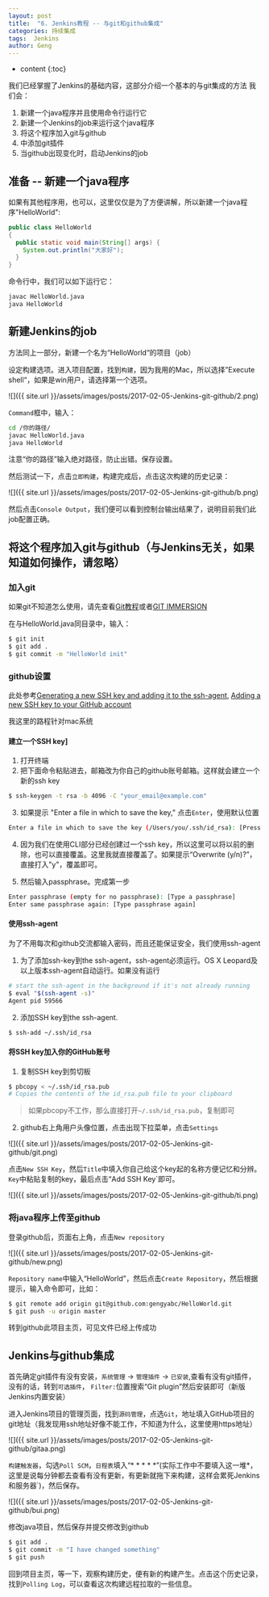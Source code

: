 ```yaml
---
layout: post
title:  "6. Jenkins教程 -- 与git和github集成"
categories: 持续集成
tags:  Jenkins
author: Geng
---
```


* content
{:toc}

我们已经掌握了Jenkins的基础内容，这部分介绍一个基本的与git集成的方法
我们会：
1. 新建一个java程序并且使用命令行运行它
2. 新建一个Jenkins的job来运行这个java程序
3. 将这个程序加入git与github
4. 中添加git插件
5. 当github出现变化时，启动Jenkins的job




## 准备 -- 新建一个java程序
如果有其他程序用，也可以，这里仅仅是为了方便讲解，所以新建一个java程序"HelloWorld":

```java
public class HelloWorld
{
  public static void main(String[] args) {
    System.out.println("大家好");
  }
}
```
命令行中，我们可以如下运行它：

```bash
javac HelloWorld.java 
java HelloWorld 
```

## 新建Jenkins的job
方法同上一部分，新建一个名为“HelloWorld“的项目（job）

设定构建选项。进入项目配置，找到`构建`，因为我用的Mac，所以选择”Execute shell“，如果是win用户，请选择第一个选项。

![]({{ site.url }}/assets/images/posts/2017-02-05-Jenkins-git-github/2.png)

`Command`框中，输入：

```bash
cd /你的路径/
javac HelloWorld.java 
java HelloWorld 
```
注意“你的路径”输入绝对路径，防止出错。保存设置。

然后测试一下，点击`立即构建`，构建完成后，点击这次构建的历史记录：

![]({{ site.url }}/assets/images/posts/2017-02-05-Jenkins-git-github/b.png)

然后点击`Console Output`，我们便可以看到控制台输出结果了，说明目前我们此job配置正确。

## 将这个程序加入git与github（与Jenkins无关，如果知道如何操作，请忽略）
### 加入git
如果git不知道怎么使用，请先查看[Git教程](http://www.liaoxuefeng.com/wiki/0013739516305929606dd18361248578c67b8067c8c017b000)或者[GIT IMMERSION](http://gitimmersion.com/)

在与HelloWorld.java同目录中，输入：
```bash
$ git init
$ git add .
$ git commit -m "HelloWorld init"
```
### github设置
此处参考[Generating a new SSH key and adding it to the ssh-agent](https://help.github.com/articles/generating-a-new-ssh-key-and-adding-it-to-the-ssh-agent/#generating-a-new-ssh-key), [Adding a new SSH key to your GitHub account](https://help.github.com/articles/adding-a-new-ssh-key-to-your-github-account/)

我这里的路程针对mac系统
#### 建立一个SSH key]
1. 打开终端
2. 把下面命令粘贴进去，邮箱改为你自己的github账号邮箱。这样就会建立一个新的ssh key
```bash
$ ssh-keygen -t rsa -b 4096 -C "your_email@example.com"
```

3. 如果提示 "Enter a file in which to save the key," 点击`Enter`，使用默认位置 
```bash
Enter a file in which to save the key (/Users/you/.ssh/id_rsa): [Press enter]
```

4. 因为我们在使用CLI部分已经创建过一个ssh key，所以这里可以将以前的删除，也可以直接覆盖。这里我就直接覆盖了。如果提示“Overwrite (y/n)?”，直接打入"y"，覆盖即可。

5. 然后输入passphrase。完成第一步
```bash
Enter passphrase (empty for no passphrase): [Type a passphrase]
Enter same passphrase again: [Type passphrase again]
```

#### 使用ssh-agent
为了不用每次和github交流都输入密码，而且还能保证安全，我们使用ssh-agent

1. 为了添加ssh-key到the ssh-agent，ssh-agent必须运行。OS X Leopard及以上版本ssh-agent自动运行。如果没有运行
``` bash
# start the ssh-agent in the background if it's not already running
$ eval "$(ssh-agent -s)"
Agent pid 59566
```

2. 添加SSH key到the ssh-agent.
``` bash
$ ssh-add ~/.ssh/id_rsa
```

#### 将SSH key加入你的GitHub账号
1. 复制SSH key到剪切板
```bash
$ pbcopy < ~/.ssh/id_rsa.pub
# Copies the contents of the id_rsa.pub file to your clipboard
```

> 如果pbcopy不工作，那么直接打开`~/.ssh/id_rsa.pub`，复制即可

2. github右上角用户头像位置，点击出现下拉菜单，点击`Settings`

![]({{ site.url }}/assets/images/posts/2017-02-05-Jenkins-git-github/git.png)

点击`New SSH Key`，然后`Title`中填入你自己给这个key起的名称方便记忆和分辨。`Key`中粘贴复制的key，最后点击“Add SSH Key`即可。

![]({{ site.url }}/assets/images/posts/2017-02-05-Jenkins-git-github/ti.png)

### 将java程序上传至github
登录github后，页面右上角，点击`New repository`

![]({{ site.url }}/assets/images/posts/2017-02-05-Jenkins-git-github/new.png)

`Repository name`中输入“HelloWorld”，然后点击`Create Repository`，然后根据提示，输入命令即可，比如：
```bash
$ git remote add origin git@github.com:gengyabc/HelloWorld.git
$ git push -u origin master
```
转到github此项目主页，可见文件已经上传成功

## Jenkins与github集成
首先确定git插件有没有安装，`系统管理` -> `管理插件` -> `已安装`,查看有没有git插件，没有的话，转到`可选插件`， `Filter:`位置搜索“Git plugin”然后安装即可（新版Jenkins内置安装）

进入Jenkins项目的管理页面，找到`源码管理`，点选`Git`，地址填入GitHub项目的git地址（我发现用ssh地址好像不能工作，不知道为什么，这里使用https地址）

![]({{ site.url }}/assets/images/posts/2017-02-05-Jenkins-git-github/gitaa.png)

`构建触发器`，勾选`Poll SCM`，`日程表`填入“* * * * *”(实际工作中不要填入这一堆\*，这里是说每分钟都去查看有没有更新，有更新就拖下来构建，这样会累死Jenkins和服务器`)，然后保存。

![]({{ site.url }}/assets/images/posts/2017-02-05-Jenkins-git-github/bui.png)

修改java项目，然后保存并提交修改到github
```bash
$ git add .
$ git commit -m "I have changed something"
$ git push
```
回到项目主页，等一下，观察构建历史，便有新的构建产生。点击这个历史记录，找到`Polling Log`，可以查看这次构建远程拉取的一些信息。
